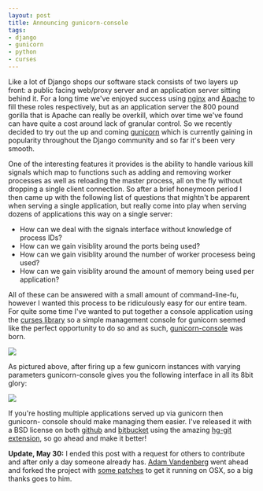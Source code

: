 ```yaml
--- 
layout: post
title: Announcing gunicorn-console
tags: 
- django
- gunicorn
- python
- curses
---
```

Like a lot of Django shops our software stack consists of two layers up front:
a public facing web/proxy server and an application server sitting behind it.
For a long time we've enjoyed success using [nginx](http://nginx.org/en/) and
[Apache](http://httpd.apache.org/) to fill these roles respectively, but as an
application server the 800 pound gorilla that is Apache can really be
overkill, which over time we've found can have quite a cost around lack of
granular control. So we recently decided to try out the up and coming
[gunicorn](http://gunicorn.org/) which is currently gaining in popularity
throughout the Django community and so far it's been very smooth.

One of the interesting features it provides is the ability to handle various
kill signals which map to functions such as adding and removing worker
processes as well as reloading the master process, all on the fly without
dropping a single client connection. So after a brief honeymoon period I then
came up with the following list of questions that mightn't be apparent when
serving a single application, but really come into play when serving dozens of
applications this way on a single server:

  * How can we deal with the signals interface without knowledge of process IDs?
  * How can we gain visiblity around the ports being used?
  * How can we gain visiblity around the number of worker procesess being used?
  * How can we gain visiblity around the amount of memory being used per application?

All of these can be answered with a small amount of command-line-fu, however I
wanted this process to be ridiculously easy for our entire team. For quite
some time I've wanted to put together a console application using the [curses
library](http://docs.python.org/howto/curses.html) so a simple management
console for gunicorn seemed like the perfect opportunity to do so and as such,
[gunicorn-console](http://github.com/stephenmcd/gunicorn-console) was born.

![](http://media.tumblr.com/tumblr_l35p9x2tmU1qa0qji.jpg)

As pictured above, after firing up a few gunicorn instances with varying
parameters gunicorn-console gives you the following interface in all its 8bit
glory:

![](http://media.tumblr.com/tumblr_l35pgbDlII1qa0qji.gif)

If you're hosting multiple applications served up via gunicorn then gunicorn-
console should make managing them easier. I've released it with a BSD license
on both [github](http://github.com/stephenmcd/gunicorn-console) and
[bitbucket](http://bitbucket.org/stephenmcd/gunicorn-console) using the
amazing [hg-git extension](http://hg-git.github.com/), so go ahead and make it
better!

**Update, May 30:** I ended this post with a request for others to contribute and after only a day someone already has. [Adam Vandenberg](http://adamv.com/) went ahead and forked the project with [some patches](http://github.com/adamv/gunicorn-console/commit/0f9bc2672f4cc0b1d560b353304d374d5c927120) to get it running on OSX, so a big thanks goes to him.
